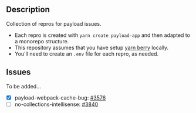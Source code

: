 ## Description

Collection of repros for payload issues.

- Each repro is created with `yarn create payload-app` and then adapted to a monorepo structure.
- This repository assumes that you have setup [yarn berry](https://yarnpkg.com/getting-started/install) locally.
- You'll need to create an `.env` file for each repro, as needed.

## Issues

To be added...
- [x] payload-webpack-cache-bug: [#3576](https://github.com/payloadcms/payload/issues/3756)
- [ ] no-collections-intellisense: [#3840](https://github.com/payloadcms/payload/issues/3840)